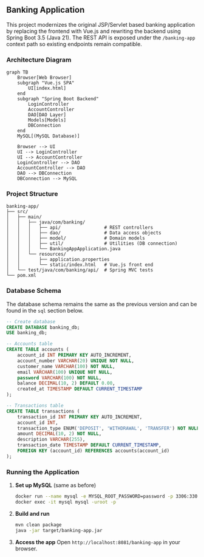 ## Banking Application

This project modernizes the original JSP/Servlet based banking application by replacing the frontend with Vue.js and rewriting the backend using Spring Boot 3.5 (Java 21). The REST API is exposed under the `/banking-app` context path so existing endpoints remain compatible.

### Architecture Diagram

```mermaid
graph TB
    Browser[Web Browser]
    subgraph "Vue.js SPA"
        UI[index.html]
    end
    subgraph "Spring Boot Backend"
        LoginController
        AccountController
        DAO[DAO Layer]
        Models[Models]
        DBConnection
    end
    MySQL[(MySQL Database)]

    Browser --> UI
    UI --> LoginController
    UI --> AccountController
    LoginController --> DAO
    AccountController --> DAO
    DAO --> DBConnection
    DBConnection --> MySQL
```

### Project Structure
```
banking-app/
├── src/
│   ├── main/
│   │   ├── java/com/banking/
│   │   │   ├── api/                # REST controllers
│   │   │   ├── dao/                # Data access objects
│   │   │   ├── model/              # Domain models
│   │   │   ├── util/               # Utilities (DB connection)
│   │   │   └── BankingAppApplication.java
│   │   └── resources/
│   │       ├── application.properties
│   │       └── static/index.html   # Vue.js front end
│   └── test/java/com/banking/api/  # Spring MVC tests
└── pom.xml
```

### Database Schema
The database schema remains the same as the previous version and can be found in the `sql` section below.

```sql
-- Create database
CREATE DATABASE banking_db;
USE banking_db;

-- Accounts table
CREATE TABLE accounts (
    account_id INT PRIMARY KEY AUTO_INCREMENT,
    account_number VARCHAR(20) UNIQUE NOT NULL,
    customer_name VARCHAR(100) NOT NULL,
    email VARCHAR(100) UNIQUE NOT NULL,
    password VARCHAR(100) NOT NULL,
    balance DECIMAL(10, 2) DEFAULT 0.00,
    created_at TIMESTAMP DEFAULT CURRENT_TIMESTAMP
);

-- Transactions table
CREATE TABLE transactions (
    transaction_id INT PRIMARY KEY AUTO_INCREMENT,
    account_id INT,
    transaction_type ENUM('DEPOSIT', 'WITHDRAWAL', 'TRANSFER') NOT NULL,
    amount DECIMAL(10, 2) NOT NULL,
    description VARCHAR(255),
    transaction_date TIMESTAMP DEFAULT CURRENT_TIMESTAMP,
    FOREIGN KEY (account_id) REFERENCES accounts(account_id)
);
```

### Running the Application
1. **Set up MySQL** (same as before)
   ```bash
   docker run --name mysql -e MYSQL_ROOT_PASSWORD=password -p 3306:3306 -d mysql:8.0
   docker exec -it mysql mysql -uroot -p
   ```
2. **Build and run**
   ```bash
   mvn clean package
   java -jar target/banking-app.jar
   ```
3. **Access the app**
   Open `http://localhost:8081/banking-app` in your browser.
